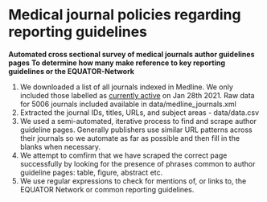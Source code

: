# Medical journal policies regarding reporting guidelines

**Automated cross sectional survey of medical journals author guidelines pages**
**To determine how many make reference to key reporting guidelines or the EQUATOR-Network**

1. We downloaded a list of all journals indexed in Medline. We only included those labelled as [currently active](https://www.ncbi.nlm.nih.gov/nlmcatalog?term=currentlyindexed%5BAll%20Fields%5D%20AND%20currentlyindexedelectronic%5BAll%20Fields%5D&cmd=DetailsSearch) on Jan 28th 2021. Raw data for 5006 journals included available in data/medline_journals.xml
2. Extracted the journal IDs, titles, URLs, and subject areas - data/data.csv
3. We used a semi-automated, iterative process to find and scrape author guideline pages. Generally publishers use similar URL patterns across their journals so we automate as far as possible and then fill in the blanks when necessary.
4. We attempt to comfirm that we have scraped the correct page successfully by looking for the presence of phrases common to author guideline pages: table, figure, abstract etc.
5. We use regular expressions to check for mentions of, or links to, the EQUATOR Network or common reporting guidelines.
